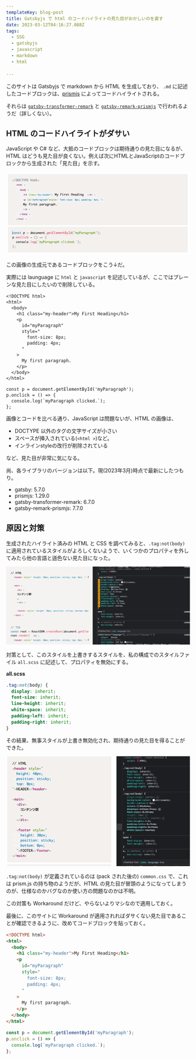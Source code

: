 ```yaml
---
templateKey: blog-post
title: Gatsbyjs で html のコードハイライトの見た目がおかしいのを直す
date: 2023-03-12T04:16:27.088Z
tags:
  - SSG
  - gatsbyjs
  - javascript
  - markdown
  - html

---
```


このサイトは Gatsbyjs で markdown から HTML を生成しており、 ``.md`` に記述したコードブロックは、[prismjs](https://prismjs.com/) によってコードハイライトされる。

それらは  [``gatsby-transformer-remark``](https://www.gatsbyjs.com/plugins/gatsby-transformer-remark/) と [``gatsby-remark-prismjs``](https://www.gatsbyjs.com/plugins/gatsby-remark-prismjs/)  で行われるようだ（詳しくない）。

## HTML のコードハイライトがダサい

JavaScript や C# など、大抵のコードブロックは期待通りの見た目になるが、HTML はどうも見た目が良くない。例えば次にHTMLとJavaScriptのコードブロックから生成された「見た目」を示す。

![image.png](https://raw.githubusercontent.com/amay077/blog2023/main/src/img/2023-03-12-01GVA1DAARD6ZXGHYN9A1BCZCW.png)


この画像の生成元であるコードブロックをこう↓だ。

実際には launguage に ``html`` と ``javascript`` を記述しているが、ここではプレーンな見た目にしたいので削除している。

```
<!DOCTYPE html>
<html>
  <body>
    <h1 class="my-header">My First Heading</h1>
    <p 
      id="myParagraph"
      style="
        font-size: 8px;
        padding: 4px;
      "
    >
      My first paragraph.
    </p>
  </body>
</html>
```

```
const p = document.getElementById('myParagraph');
p.onclick = () => {
  console.log(`myParagraph clicked.`);
};

```

画像とコードを比べる通り、JavaScript は問題ないが、HTML の画像は、

- DOCTYPE 以外のタグの文字サイズが小さい
- スペースが挿入されている(``<html >``)など。 
- インラインstyleの改行が削除されている

など、見た目が非常に気になる。

尚、各ライブラリのバージョンは以下。現(2023年3月)時点で最新にしたつもり。

- gatsby: 5.7.0
- prismjs: 1.29.0
- gatsby-transformer-remark: 6.7.0
- gatsby-remark-prismjs: 7.7.0

## 原因と対策

生成されたハイライト済みの HTML と CSS を調べてみると、``.tag:not(body)`` に適用されているスタイルがよろしくないようで、いくつかのプロパティを外してみたら他の言語と遜色ない見た目になった。

![Untitled4.gif](https://raw.githubusercontent.com/amay077/blog2023/main/src/img/2023-03-12-01GVA2GRY5D7YD9733KVDWNQ94.gif)

対策として、このスタイルを上書きするスタイルを、私の構成でのスタイルファイル ``all.scss`` に記述して、プロパティを無効にする。


**all.scss**

```css
.tag:not(body) {
  display: inherit;
  font-size: inherit;
  line-height: inherit;
  white-space: inherit;
  padding-left: inherit;
  padding-right: inherit;
}
```

その結果、無事スタイルが上書き無効化され、期待通りの見た目を得ることができた。

![image.png](https://raw.githubusercontent.com/amay077/blog2023/main/src/img/2023-03-12-01GVA2TRNFXAPBX9C0ZRH8ZAJR.png)

``.tag:not(body)`` が定義されているのは (pack された後の) ``common.css`` で、これは prism.js の持ち物のようだが、HTML の見た目が冒頭のようになってしまうのが、仕様なのかバグなのか使い方の問題なのかは不明。

この対策も Workaround だけど、やらないよりマシなので適用しておく。

最後に、このサイトに Workaround が適用されればダサくない見た目であることが確認できるように、改めてコードブロックを貼っておく。

```html
<!DOCTYPE html>
<html>
  <body>
    <h1 class="my-header">My First Heading</h1>
    <p 
      id="myParagraph"
      style="
        font-size: 8px;
        padding: 4px;
      "
    >
      My first paragraph.
    </p>
  </body>
</html>
```

```javascript
const p = document.getElementById('myParagraph');
p.onclick = () => {
  console.log(`myParagraph clicked.`);
};

```
